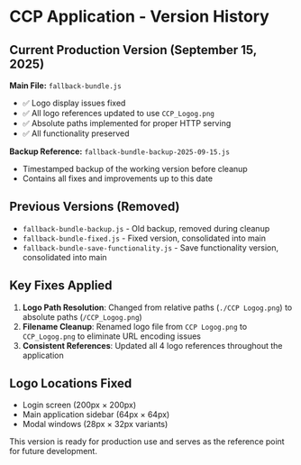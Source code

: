 # CCP Application - Version History

## Current Production Version (September 15, 2025)

**Main File:** `fallback-bundle.js`
- ✅ Logo display issues fixed
- ✅ All logo references updated to use `CCP_Logog.png`
- ✅ Absolute paths implemented for proper HTTP serving
- ✅ All functionality preserved

**Backup Reference:** `fallback-bundle-backup-2025-09-15.js`
- Timestamped backup of the working version before cleanup
- Contains all fixes and improvements up to this date

## Previous Versions (Removed)
- `fallback-bundle-backup.js` - Old backup, removed during cleanup
- `fallback-bundle-fixed.js` - Fixed version, consolidated into main
- `fallback-bundle-save-functionality.js` - Save functionality version, consolidated into main

## Key Fixes Applied
1. **Logo Path Resolution**: Changed from relative paths (`./CCP Logog.png`) to absolute paths (`/CCP_Logog.png`)
2. **Filename Cleanup**: Renamed logo file from `CCP Logog.png` to `CCP_Logog.png` to eliminate URL encoding issues
3. **Consistent References**: Updated all 4 logo references throughout the application

## Logo Locations Fixed
- Login screen (200px × 200px)
- Main application sidebar (64px × 64px)
- Modal windows (28px × 32px variants)

This version is ready for production use and serves as the reference point for future development.
